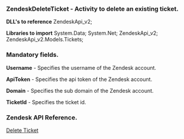 ﻿
### ZendeskDeleteTicket - Activity to delete an existing ticket.

**DLL's to reference**
ZendeskApi_v2;

**Libraries to import**
System.Data;
System.Net;
ZendeskApi_v2;
ZendeskApi_v2.Models.Tickets;

### Mandatory fields.
**Username** - Specifies the username of the Zendesk account.

**ApiToken** - Specifies the api token of the Zendesk account.

**Domain** - Specifies the sub domain of the Zendesk account.

**TicketId** - Specifies the ticket id.

### Zendesk API Reference.

[Delete Ticket](https://developer.zendesk.com/rest_api/docs/support/tickets#delete-ticket)